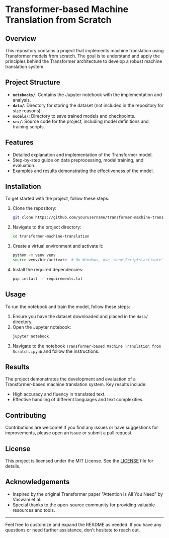 # Transformer-based Machine Translation from Scratch

## Overview
This repository contains a project that implements machine translation using Transformer models from scratch. The goal is to understand and apply the principles behind the Transformer architecture to develop a robust machine translation system.

## Project Structure
- **`notebooks/`**: Contains the Jupyter notebook with the implementation and analysis.
- **`data/`**: Directory for storing the dataset (not included in the repository for size reasons).
- **`models/`**: Directory to save trained models and checkpoints.
- **`src/`**: Source code for the project, including model definitions and training scripts.

## Features
- Detailed explanation and implementation of the Transformer model.
- Step-by-step guide on data preprocessing, model training, and evaluation.
- Examples and results demonstrating the effectiveness of the model.

## Installation
To get started with the project, follow these steps:

1. Clone the repository:
    ```bash
    git clone https://github.com/yourusername/transformer-machine-translation.git
    ```

2. Navigate to the project directory:
    ```bash
    cd transformer-machine-translation
    ```

3. Create a virtual environment and activate it:
    ```bash
    python -m venv venv
    source venv/bin/activate  # On Windows, use `venv\Scripts\activate`
    ```

4. Install the required dependencies:
    ```bash
    pip install -r requirements.txt
    ```

## Usage
To run the notebook and train the model, follow these steps:

1. Ensure you have the dataset downloaded and placed in the `data/` directory.
2. Open the Jupyter notebook:
    ```bash
    jupyter notebook
    ```
3. Navigate to the notebook `Transformer-based Machine Translation from Scratch.ipynb` and follow the instructions.

## Results
The project demonstrates the development and evaluation of a Transformer-based machine translation system. Key results include:

- High accuracy and fluency in translated text.
- Effective handling of different languages and text complexities.

## Contributing
Contributions are welcome! If you find any issues or have suggestions for improvements, please open an issue or submit a pull request.

## License
This project is licensed under the MIT License. See the [LICENSE](LICENSE) file for details.

## Acknowledgements
- Inspired by the original Transformer paper "Attention is All You Need" by Vaswani et al.
- Special thanks to the open-source community for providing valuable resources and tools.

---

Feel free to customize and expand the README as needed. If you have any questions or need further assistance, don't hesitate to reach out.
